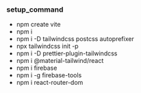 ### setup_command

- npm create vite
- npm i
- npm i -D tailwindcss postcss autoprefixer
- npx tailwindcss init -p
- npm i -D prettier-plugin-tailwindcss
- npm i @material-tailwind/react
- npm i firebase
- npm i -g firebase-tools
- npm i react-router-dom